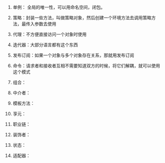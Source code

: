 1. 单例： 全局的唯一性，可以用命名空间，闭包。
2. 策略：封装一些方法，叫做策略对象，然后创建一个环境方法去调用策略方法，最传入参数去使用
3. 代理：不方便直接访问一个对象时使用

4. 迭代器：大部分语言都有这个东西
5. 发布订阅：如果一个对象与多个对象存在关系，那就用发布订阅
6. 命令：请求者和接收者互相不需要知道双方的时候，将它们解耦，就可以使用这个模式

7. 组合：
8. 中介者：
9. 模板方法：

10. 享元：
11. 职业链：
12. 装饰者：

13. 状态：
14. 适配器：